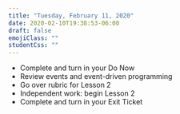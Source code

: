 ```yaml
---
title: "Tuesday, February 11, 2020"
date: 2020-02-10T19:38:53-06:00
draft: false
emojiClass: ""
studentCss: ""
---
```


- Complete and turn in your Do Now
- Review events and event-driven programming
- Go over rubric for Lesson 2
- Independent work: begin Lesson 2
- Complete and turn in your Exit Ticket